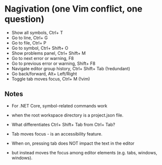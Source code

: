 # Nagivation (one Vim conflict, one question)

* Show all symbols, Ctrl+ T
* Go to line, Ctrl+ G
* Go to file, Ctrl+ P
* Go to symbol, Ctrl+ Shift+ O
* Show problems panel, Ctrl+ Shift+ M
* Go to next error or warning, F8
* Go to previous error or warning, Shift+ F8
* Navigate editor group history, Ctrl+ Shift+ Tab (!redundant)
* Go back/forward, Alt+ Left/Right
* Toggle tab moves focus, Ctrl+ M (!vim)

## Notes

* For .NET Core, symbol-related commands work 
* when the root workspace directory is a project.json file.

* What differentiates Ctrl+ Shift+ Tab from Ctrl+ Tab?

* Tab moves focus - is an accessibility feature.
* When on, pressing tab does NOT impact the text in the editor
* but instead moves the focus among editor elements (e.g. tabs, windows, windows). 